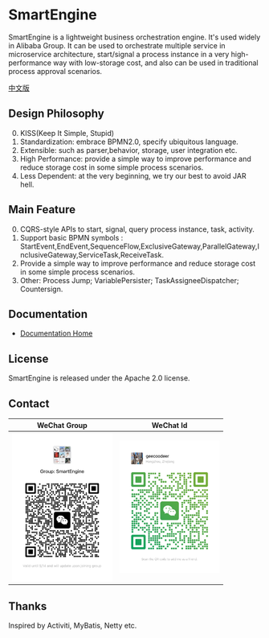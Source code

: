 # SmartEngine

SmartEngine is a lightweight business orchestration engine. It's used widely in Alibaba Group.
It can be used to orchestrate multiple service in microservice architecture, start/signal a process instance in a very high-performance way with low-storage cost, and also can be used in traditional process approval scenarios.

[中文版](./README-zh.md)
## Design Philosophy

0. KISS(Keep It Simple, Stupid)
1. Standardization: embrace BPMN2.0, specify ubiquitous language.
2. Extensible: such as parser,behavior, storage, user integration etc.
3. High Performance: provide a simple way to improve performance and reduce storage cost in some simple process scenarios.
4. Less Dependent: at the very beginning, we try our best to avoid JAR hell.


## Main Feature

0. CQRS-style APIs to start, signal, query process instance, task, activity.
1. Support basic BPMN symbols : StartEvent,EndEvent,SequenceFlow,ExclusiveGateway,ParallelGateway,InclusiveGateway,ServiceTask,ReceiveTask.
2. Provide a simple way to improve performance and reduce storage cost in some simple process scenarios.
3. Other: Process Jump; VariablePersister; TaskAssigneeDispatcher; Countersign.


## Documentation

- [Documentation Home](https://github.com/alibaba/SmartEngine/wiki)


## License

SmartEngine is released under the Apache 2.0 license.

## Contact

| WeChat Group                                                   | WeChat Id                                                   |
|----------------------------------------------------------------|-------------------------------------------------------------|
| <img src="./docs/contact/group.jpg" style="max-width:200px;"/> | <img src="./docs/contact/me.jpg" style="max-width:200px;"/> |

## Thanks

Inspired by Activiti, MyBatis, Netty etc.